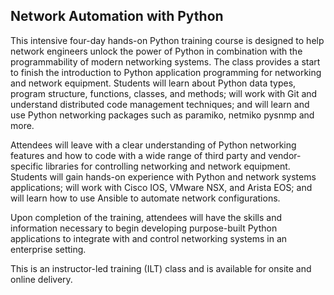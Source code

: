 
## Network Automation with Python

This intensive four-day hands-on Python training course is designed to help network engineers unlock the power of Python in combination with the programmability of modern networking systems. The class provides a start to finish the introduction to Python application programming for networking and network equipment. Students will learn about Python data types, program structure, functions, classes, and methods; will work with Git and understand distributed code management techniques; and will learn and use Python networking packages such as paramiko, netmiko pysnmp and more.

Attendees will leave with a clear understanding of Python networking features and how to code with a wide range of third party and vendor-specific libraries for controlling networking and network equipment. Students will gain hands-on experience with Python and network systems applications; will work with Cisco IOS, VMware NSX, and Arista EOS; and will learn how to use Ansible to automate network configurations.

Upon completion of the training, attendees will have the skills and information necessary to begin developing purpose-built Python applications to integrate with and control networking systems in an enterprise setting.

This is an instructor-led training (ILT) class and is available for onsite and online delivery.
